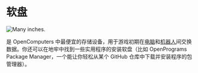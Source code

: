 # 软盘

![Many inches.](oredict:opencomputers:floppy)

是 OpenComputers 中最便宜的存储设备，用于游戏初期在[电脑](../general/computer.md)和[机器人](../block/robot.md)间交换数据。你还可以在地牢中找到一些实用程序的安装软盘（比如 OpenPrograms Package Manager，一个能让你轻松从某个 GitHub 仓库中下载并安装程序的包管理器）。
